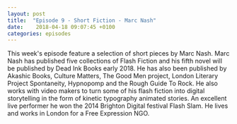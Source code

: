 ```yaml
---
layout: post
title:  "Episode 9 - Short Fiction - Marc Nash"
date:    2018-04-18 09:07:45 +0100
categories: episodes
---
```

This week's episode feature a selection of short pieces by Marc
Nash. Marc Nash has published five collections of Flash Fiction and
his fifth novel will be published by Dead Ink Books early 2018. He has
also been published by Akashic Books, Culture Matters, The Good Men
project, London Literary Project Spontaneity, Hypnopomp and the Rough
Guide To Rock. He also works with video makers to turn some of his
flash fiction into digital storytelling in the form of kinetic
typography animated stories. An excellent live performer he won the
2014 Brighton Digital festival Flash Slam. He lives and works in
London for a Free Expression NGO.
